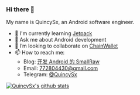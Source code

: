 ### Hi there 👋

My name is QuincySx, an Android software engineer.

- 🌱 I'm currently learning [Jetpack](https://developer.android.com/jetpack)
- 💬 Ask me about Android development
- 👯 I’m looking to collaborate on [ChainWallet](https://github.com/QuincySx/ChainWallet)
- 📫 How to reach me: 
   * Blog: [开发 Android 的 SmallRaw](https://blog.smallraw.com/)
   * Email: 772804430@gmail.com
   * Telegram: [@QuincySx](https://t.me/QuincySx)
   
[![QuincySx's github stats](https://github-readme-stats.vercel.app/api?username=QuincySx&show_icons=true&hide=["title"])](https://github.com/QuincySx)

<!--
**QuincySx/QuincySx** is a ✨ _special_ ✨ repository because its `README.md` (this file) appears on your GitHub profile.

Here are some ideas to get you started:

- 🔭 I’m currently working on ...
- 🌱 I’m currently learning ...
- 👯 I’m looking to collaborate on ...
- 🤔 I’m looking for help with ...
- 💬 Ask me about ...
- 📫 How to reach me: ...
- 😄 Pronouns: ...
- ⚡ Fun fact: ...
-->
